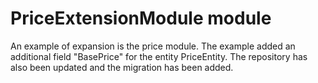 # PriceExtensionModule module

An example of expansion is the price module. The example added an additional field "BasePrice" for the entity PriceEntity. The repository has also been updated and the migration has been added.